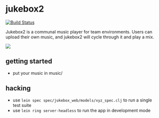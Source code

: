 # jukebox2

[![Build Status](https://secure.travis-ci.org/thehammer/jukebox2.png)](http://travis-ci.org/thehammer/jukebox2)

Jukebox2 is a communal music player for team environments. Users can upload their own music, and jukebox2 will cycle through it and play a mix. 

<img src="https://raw.github.com/thehammer/jukebox2/master/resources/img/screenshot.png" />

## getting started

* put your music in music/<yourname>

## hacking

* use `lein spec spec/jukebox_web/models/xyz_spec.clj` to run a single test suite
* use `lein ring server-headless` to run the app in development mode